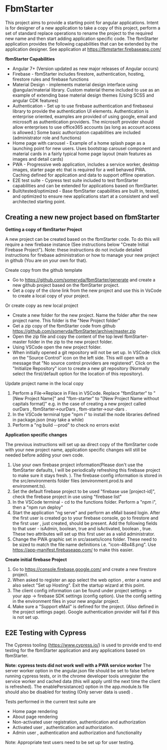 # FbmStarter

This project aims to provide a starting point for angular applications. Intent is for designer of a new application to take a copy of this project, perform a set of standard replace operations to rename the project to the required new name and then start adding application specific code. The fbmStarter application provides the following capabilities that can be extended by the application designer. See application at https://fbmstarter.firebaseapp.com/

**fbmStarter Capabilities**

- Angular 7+ (Version updated as new major releases of Angular occurs)
- Firebase - fbmStarter includes firestore, authentication, hosting, firestore rules and firebase functions
- Material Design - implements material design interface using @angular/material library. Custom material theme included to use as an example of extending base material design themes (Using SCSS and angular CDK features)
- Authentication - Set up to use firebase authentication and firebaseui library to provide the authentication UI elements. Authentication is enterprise oriented, examples are provided of using google, email and microsoft as authentication providers. The microsoft provider should allow enterprises to use office365 accounts (as long as account access is allowed.) Some basic authorization capabilities are included (administrator role and functions)
- Home page with carousel - Example of a home splash page as a launching point for new users. Uses bootstrap carousel component and material cards in a fairly typical home page layout (main features as images and detail cards)
- PWA - Progressive web application, includes a service worker, desktop images, starter page etc that is required for a well behaved PWA. Caching defined for application and data to support offline operation.
- E2E test suite - Cypress test suite included to test fbmStarter capabilities and can be extended for applications based on fbmStarter.
- Built/tested/optimized - Base fbmStarter capabilities are built in, tested, and optimized to ensure new applications start at a consistent and well architected starting point.

## Creating a new new project based on fbmStarter

**Getting a copy of fbmStarter Project**

A new project can be created based on the fbmStarter code. To do this will require a new firebase instance (See instructions below "Create Initial Firebase Project"). Note: these instructions do not include detailed instructions for firebase administration or how to manage your new project in github (You are on your own for that).

Create copy from the github template

- Go to https://github.com/somervda/fbmStarter/generate and create a new github project based on the fbmStarter project.
- Get a copy of the clone link from the new project and use this in VsCode to create a local copy of your project.

Or create copy as new local project

- Create a new folder for the new project. Name the folder after the new project name. This folder is the "New Project folder"
- Get a zip copy of the fbmStarter code from github https://github.com/somervda/fbmStarter/archive/master.zip
- Open the zip file and copy the content of the top level fbmStarter-master folder in the zip to the new project folder.
- Using VSCode open the new project folder.
- When initially opened a git repository will not be set up. In VSCode click on the "Source Control" icon on the left side. This will open with a message that "No source control providers are registered". Click on the "Initialize Repository" icon to create a new git repository (Normally select the first/default option for the location of this repository).

Update project name in the local copy

1. Perform a File->Replace in Files in VSCode. Replace "fbmStarter" to "[New Project Name]" and "fbm-starter" to "[New Project Name without capitals format]" e.g. in the case of creating a new project called ourDars , fbmStarter->ourDars , fbm-starter->our-dars .
2. In the VSCode terminal type "npm i" to install the node libraries defined in package.json (may take a while)
3. Perform a "ng build --prod" to check no errors exist

**Application specific changes**

The previous instructions will set up aa direct copy of the fbmStarter code with your new project name, application specific changes will still be needed before adding your own code.

1. Use your own firebase project information(Please don't use the fbmStarter defaults, I will be periodically refreshing this firebase project to make sure it stays fresh. ). The firebase config information is stored in the src/environments folder files (environment.prod.ts and environment.ts).
2. Set the default firebase project to be used "firebase use [project-id]", check the firebase project in use using "firebase list"
3. In the VSCode terminal - cd to the functions folder. Perform a "npm i", then a "npm run deploy"
4. Start the application "ng serve" and perform an eMail based login. After the first user is created go to your firebase console, go to firestore and the first user , just created, should be present. Add the following fields to that user - isAdmin, boolean, true and isActivated, boolean , true. These two attributes will set up this first user as a valid administrator.
5. Change the PWA graphic set in src/assets/icons folder. These need to be sized to match the file name definitions i.e. "icon-48x48.png". Use https://app-manifest.firebaseapp.com/ to make this easier.

**Create initial firebase Project**

1. Go to https://console.firebase.google.com/ and create a new firestore project.
2. When asked to register an app select the web option , enter a name and also select "Set up Hosting". Exit the startup wizard at this point.
3. The client config information can be found under project settings -> your app -> firebase SDK settings (config option). Use the config setting in the environment files in your new angular project.
4. Make sure a "Support eMail" is defined for the project. (Also defined in the project settings page). Google authentication provider will fail if this is not set up.

## E2E Testing with Cypress

The Cypress tooling (https://www.cypress.io/) is used to provide end to end testing for the fbmStarter application and any applications based on fbmStarter.

**Note: cypress tests did not work well with a PWA service worker**
The server worker option in the angular.json file should be set to false before running cypress tests, or in the chrome developer tools unregister the service worker and cached data (this will apply until the next time the client is refreshed). The enablePersistance() option in the app.module.ts file should also be disabled for testing (Only server data is used) .

Tests performed in the current test suite are

- Home page rendering
- About page rendering
- Non-activated user registration, authentication and authorization
- Activated user , authentication and authorization.
- Admin user , authentication and authorization and functionality

Note: Appropriate test users need to be set up for user testing.
